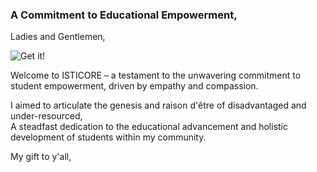 ### A Commitment to Educational Empowerment,
Ladies and Gentlemen,

![Get it!](https://github.com/yaya2devops/bachelor-guide/blob/main/docs/lifeline/mission.png)

Welcome to ISTICORE – a testament to the unwavering commitment to student empowerment, driven by empathy and compassion.

I aimed to articulate the genesis and raison d'être of disadvantaged and under-resourced, <br>A steadfast dedication to the educational advancement and holistic development of students within my community.



My gift to y'all,
